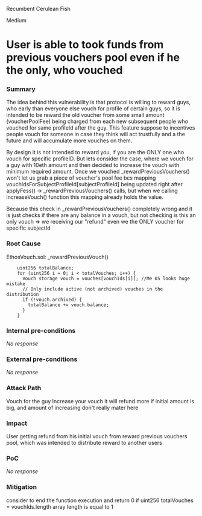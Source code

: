Recumbent Cerulean Fish

Medium

# User is able to took funds from previous vouchers pool even if he the only, who vouched

### Summary

The idea behind this vulnerability is that protocol is willing to reward guys, who early than everyone else vouch for profile of certain guys, so it is intended to be reward the old voucher from some small amount (voucherPoolFee) being charged from each new subsequent people who vouched for same profileId after the guy. This feature suppose to incentives people vouch for someone in case they think will act trustfully and a the future and will accumulate more vouches on them.

By design it is not intended to reward you, if you are the ONLY one who vouch for specific profileID. But lets consider the case, where we vouch for a guy with 10eth amount and then decided to increase the vouch with minimum required amount.
Once we vouched _rewardPreviousVouchers() won't let us grab a piece of voucher's pool fee bcs mapping vouchIdsForSubjectProfileId[subjectProfileId] being updated right after applyFess() -> _rewardPreviousVouchers() calls, but when we calling increaseVouch() function this mapping already holds the value.

Because this check in _rewardPreviousVouchers() completely wrong and it is just checks if there are any balance in a vouch, but not checking is this an only vouch => we receiving our "refund" even we the ONLY voucher for specific subjectId


### Root Cause

EthosVouch.sol: _rewardPreviousVouch()

```solidity
    uint256 totalBalance;
    for (uint256 i = 0; i < totalVouches; i++) {
      Vouch storage vouch = vouches[vouchIds[i]]; //Me 05 looks huge mistake
      // Only include active (not archived) vouches in the distribution
      if (!vouch.archived) {
        totalBalance += vouch.balance;
      }
    }
```

### Internal pre-conditions

_No response_

### External pre-conditions

_No response_

### Attack Path

Vouch for the guy
Increase your vouch
it will refund more if initial amount is big, and amount of increasing don't really mater here 

### Impact

User getting refund from his initial vouch from reward previous vouchers pool, which was intended to distribute reward to another users

### PoC

_No response_

### Mitigation

consider to end the function execution and return 0 if uint256 totalVouches = vouchIds.length array length is equal to 1